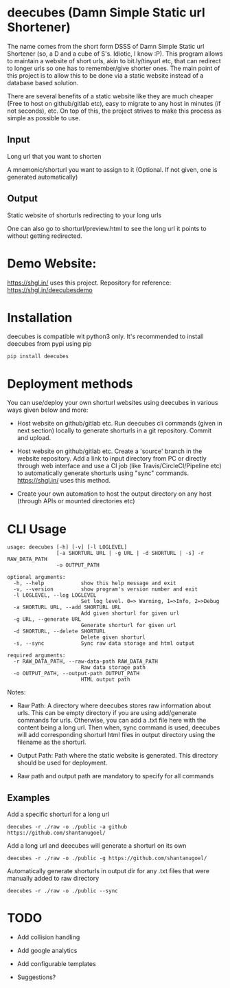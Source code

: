 # deecubes (Damn Simple Static url Shortener)

The name comes from the short form DSSS of Damn Simple Static url Shortener (so, a D and a cube of S's. Idiotic, I know :P). This program allows to maintain a website of short urls, akin to bit.ly/tinyurl etc, that can redirect to longer urls so one has to remember/give shorter ones. The main point of this project is to allow this to be done via a static website instead of a database based solution.

There are several benefits of a static website like they are much cheaper (Free to host on github/gitlab etc), easy to migrate to any host in minutes (if not seconds), etc. On top of this, the project strives to make this process as simple as possible to use.

## Input

Long url that you want to shorten

A mnemonic/shorturl you want to assign to it (Optional. If not given, one is generated automatically)

## Output

Static website of shorturls redirecting to your long urls

One can also go to shorturl/preview.html to see the long url it points to without getting redirected.

# Demo Website:
https://shgl.in/ uses this project. Repository for reference: https://shgl.in/deecubesdemo

# Installation

deecubes is compatible wit python3 only. It's recommended to install deecubes from pypi using pip

```
pip install deecubes
```

# Deployment methods

You can use/deploy your own shorturl websites using deecubes in various ways given below and more:

- Host website on github/gitlab etc. Run deecubes cli commands (given in next section) locally to generate shorturls in a git repository. Commit and upload.

- Host website on github/gitlab etc. Create a 'source' branch in the website repository. Add a link to input directory from PC or directly through web interface and use a CI job (like Travis/CircleCI/Pipeline etc) to automatically generate shorturls using "sync" commands. https://shgl.in/ uses this method.

- Create your own automation to host the output directory on any host (through APIs or mounted directories etc)

# CLI Usage

```
usage: deecubes [-h] [-v] [-l LOGLEVEL]
                [-a SHORTURL URL | -g URL | -d SHORTURL | -s] -r RAW_DATA_PATH
                -o OUTPUT_PATH

optional arguments:
  -h, --help            show this help message and exit
  -v, --version         show program's version number and exit
  -l LOGLEVEL, --log LOGLEVEL
                        Set log level. 0=> Warning, 1=>Info, 2=>Debug
  -a SHORTURL URL, --add SHORTURL URL
                        Add given shorturl for given url
  -g URL, --generate URL
                        Generate shorturl for given url
  -d SHORTURL, --delete SHORTURL
                        Delete given shorturl
  -s, --sync            Sync raw data storage and html output

required arguments:
  -r RAW_DATA_PATH, --raw-data-path RAW_DATA_PATH
                        Raw data storage path
  -o OUTPUT_PATH, --output-path OUTPUT_PATH
                        HTML output path

```

Notes:

- Raw Path: A directory where deecubes stores raw information about urls. This can be empty directory if you are using add/generate commands for urls. Otherwise, you can add a .txt file here with the content being a long url. Then when, sync command is used, deecubes will add corresponding shorturl html files in output directory using the filename as the shorturl.

- Output Path: Path where the static website is generated. This directory should be used for deployment.

- Raw path and output path are mandatory to specify for all commands

## Examples

Add a specific shorturl for a long url

```
deecubes -r ./raw -o ./public -a github https://github.com/shantanugoel/
```

Add a long url and deecubes will generate a shorturl on its own

```
deecubes -r ./raw -o ./public -g https://github.com/shantanugoel/
```

Automatically generate shorturls in output dir for any .txt files that were manually added to raw directory

```
deecubes -r ./raw -o ./public --sync
```

# TODO

- Add collision handling

- Add google analytics

- Add configurable templates

- Suggestions?

